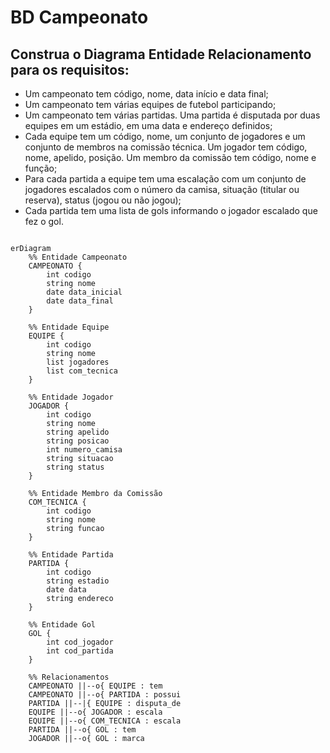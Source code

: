 # BD Campeonato
## Construa o Diagrama Entidade Relacionamento para os requisitos:
- Um campeonato tem código, nome, data início e data final;
- Um campeonato tem várias equipes de futebol participando;
- Um campeonato tem várias partidas. Uma partida é disputada por duas equipes em um estádio, em uma data e endereço definidos;
- Cada equipe tem um código, nome, um conjunto de jogadores e um conjunto de membros na comissão técnica. Um jogador tem código, nome, apelido, posição. Um membro da comissão tem código, nome e função;
- Para cada partida a equipe tem uma escalação com um conjunto de jogadores escalados com o número da camisa, situação (titular ou reserva), status (jogou ou não jogou);
- Cada partida tem uma lista de gols informando o jogador escalado que fez o gol.

```mermaid

erDiagram
    %% Entidade Campeonato
    CAMPEONATO {
        int codigo
        string nome
        date data_inicial
        date data_final
    }

    %% Entidade Equipe
    EQUIPE {
        int codigo
        string nome
        list jogadores
        list com_tecnica
    }

    %% Entidade Jogador
    JOGADOR {
        int codigo
        string nome
        string apelido
        string posicao
        int numero_camisa
        string situacao
        string status
    }

    %% Entidade Membro da Comissão
    COM_TECNICA {
        int codigo
        string nome
        string funcao
    }

    %% Entidade Partida
    PARTIDA {
        int codigo
        string estadio
        date data
        string endereco
    }

    %% Entidade Gol
    GOL {
        int cod_jogador
        int cod_partida
    }

    %% Relacionamentos
    CAMPEONATO ||--o{ EQUIPE : tem
    CAMPEONATO ||--o{ PARTIDA : possui
    PARTIDA ||--|{ EQUIPE : disputa_de
    EQUIPE ||--o{ JOGADOR : escala
    EQUIPE ||--o{ COM_TECNICA : escala
    PARTIDA ||--o{ GOL : tem
    JOGADOR ||--o{ GOL : marca

```

<!-- 
```mermaid
---
title: exemplos de relacionamento
---

erDiagram
    %% 1 para 1
    PERSON ||--|| PASSPORT : owns

    %% 1 para Muitos
    AUTHOR ||--o{ BOOK : writes

    %% Muitos para 1
    BOOK o{--|| PUBLISHER : published_by

    %% Muitos para Muitos
    STUDENT o{--o{ CLASS : attends

    %% Opcional para 1
    EMPLOYEE o|--|| DEPARTMENT : works_in

    %% Opcional para Muitos
    CUSTOMER o|--o{ ORDER : places
 -->  